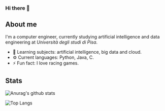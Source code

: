 ### Hi there 👋

## About me

I'm a computer engineer, currently studying artificial intelligence and data engineering at *Università degli studi di Pisa*.

- 🌱  Learning subjects: artificial intelligence, big data and cloud.
- ⚙️  Current languages: Python, Java, C.
- ⚡   Fun fact: I love racing games.

## Stats

![Anurag's github stats](https://github-readme-stats.vercel.app/api?username=seraogianluca&show_icons=true&count_private=true)
  
![Top Langs](https://github-readme-stats.vercel.app/api/top-langs/?username=seraogianluca&layout=compact)
